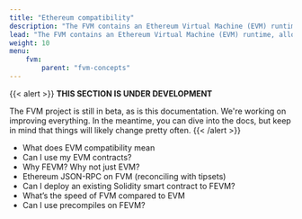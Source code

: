 ```yaml
---
title: "Ethereum compatibility"
description: "The FVM contains an Ethereum Virtual Machine (EVM) runtime, allowing Ethereum and Solidity developers to run their contracts on the FVM with little to no modifications. This page details what exactly this EVM-compatibility means, and any other information that Ethereum developers may need to build applications on the FVM."
lead: "The FVM contains an Ethereum Virtual Machine (EVM) runtime, allowing Ethereum and Solidity developers to run their contracts on the FVM with little to no modifications. This page details what exactly this EVM-compatibility means, and any other information that Ethereum developers may need to build applications on the FVM."
weight: 10
menu:
    fvm:
        parent: "fvm-concepts"
---
```


{{< alert >}}
**THIS SECTION IS UNDER DEVELOPMENT**

The FVM project is still in beta, as is this documentation. We're working on improving everything. In the meantime, you can dive into the docs, but keep in mind that things will likely change pretty often.
{{< /alert >}}

- What does EVM compatibility mean
- Can I use my EVM contracts?
- Why FEVM? Why not just EVM?
- Ethereum JSON-RPC on FVM (reconciling with tipsets)
- Can I deploy an existing Solidity smart contract to FEVM?
- What’s the speed of FVM compared to EVM
- Can I use precompiles on FEVM?

